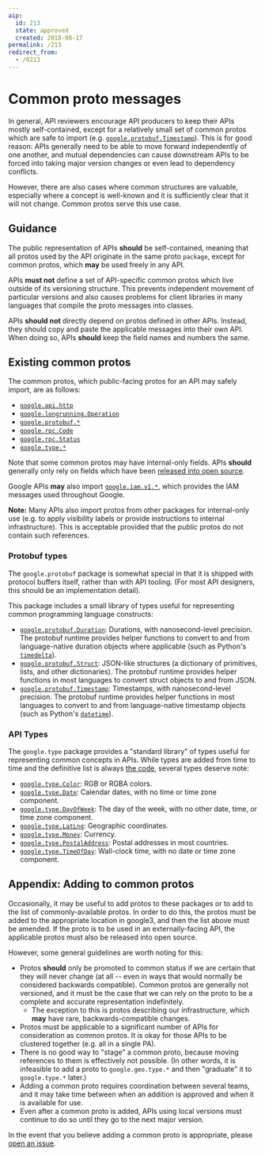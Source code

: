 ```yaml
---
aip:
  id: 213
  state: approved
  created: 2018-08-17
permalink: /213
redirect_from:
  - /0213
---
```


# Common proto messages

In general, API reviewers encourage API producers to keep their APIs mostly
self-contained, except for a relatively small set of common protos which are
safe to import (e.g. [`google.protobuf.Timestamp`][timestamp]). This is for
good reason: APIs generally need to be able to move forward independently of
one another, and mutual dependencies can cause downstream APIs to be forced
into taking major version changes or even lead to dependency conflicts.

However, there are also cases where common structures are valuable, especially
where a concept is well-known and it is sufficiently clear that it will not
change. Common protos serve this use case.

## Guidance

The public representation of APIs **should** be self-contained, meaning that
all protos used by the API originate in the same proto `package`, except for
common protos, which **may** be used freely in any API.

APIs **must not** define a set of API-specific common protos which live outside
of its versioning structure. This prevents independent movement of particular
versions and also causes problems for client libraries in many languages that
compile the proto messages into classes.

APIs **should not** directly depend on protos defined in other APIs. Instead,
they should copy and paste the applicable messages into their own API. When
doing so, APIs **should** keep the field names and numbers the same.

## Existing common protos

The common protos, which public-facing protos for an API may safely import, are
as follows:

- [`google.api.http`](https://github.com/googleapis/api-common-protos/blob/master/google/api/http.proto)
- [`google.longrunning.Operation`](https://github.com/googleapis/api-common-protos/blob/master/google/longrunning/operations.proto)
- [`google.protobuf.*`](https://github.com/protocolbuffers/protobuf/tree/master/src/google/protobuf)
- [`google.rpc.Code`](https://github.com/googleapis/api-common-protos/blob/master/google/rpc/code.proto)
- [`google.rpc.Status`](https://github.com/googleapis/api-common-protos/blob/master/google/rpc/status.proto)
- [`google.type.*`][type]

Note that some common protos may have internal-only fields. APIs **should**
generally only rely on fields which have been
[released into open source](https://github.com/googleapis/api-common-protos).

Google APIs **may** also import [`google.iam.v1.*`][iam], which provides the
IAM messages used throughout Google.

<!-- prettier-ignore -->
[iam]: https://github.com/googleapis/api-common-protos/tree/master/google/iam/v1

**Note:** Many APIs also import protos from other packages for internal-only
use (e.g. to apply visibility labels or provide instructions to internal
infrastructure). This is acceptable provided that the _public_ protos do not
contain such references.

### Protobuf types

The `google.protobuf` package is somewhat special in that it is shipped with
protocol buffers itself, rather than with API tooling. (For most API designers,
this should be an implementation detail).

This package includes a small library of types useful for representing common
programming language constructs:

- [`google.protobuf.Duration`][duration]: Durations, with nanosecond-level
  precision. The protobuf runtime provides helper functions to convert to and
  from language-native duration objects where applicable (such as Python's
  [`timedelta`][timedelta]).
- [`google.protobuf.Struct`][struct]: JSON-like structures (a dictionary of
  primitives, lists, and other dictionaries). The protobuf runtime provides
  helper functions in most languages to convert struct objects to and from
  JSON.
- [`google.protobuf.Timestamp`][timestamp]: Timestamps, with nanosecond-level
  precision. The protobuf runtime provides helper functions in most languages
  to convert to and from language-native timestamp objects (such as Python's
  [`datetime`][datetime]).

<!-- prettier-ignore-start -->
[datetime]: https://docs.python.org/3/library/datetime.html#datetime.datetime
[duration]: https://github.com/protocolbuffers/protobuf/blob/master/src/google/protobuf/duration.proto
[struct]: https://github.com/protocolbuffers/protobuf/blob/master/src/google/protobuf/struct.proto
[timedelta]: https://docs.python.org/3/library/datetime.html#datetime.timedelta
[timestamp]: https://github.com/protocolbuffers/protobuf/blob/master/src/google/protobuf/timestamp.proto
<!-- prettier-ignore-end -->

### API Types

The `google.type` package provides a "standard library" of types useful for
representing common concepts in APIs. While types are added from time to time
and the definitive list is always [the code][type], several types deserve note:

- [`google.type.Color`][color]: RGB or RGBA colors.
- [`google.type.Date`][date]: Calendar dates, with no time or time zone
  component.
- [`google.type.DayOfWeek`][day_of_week]: The day of the week, with no other
  date, time, or time zone component.
- [`google.type.LatLng`][lat_lng]: Geographic coordinates.
- [`google.type.Money`][money]: Currency.
- [`google.type.PostalAddress`][postal_address]: Postal addresses in most
  countries.
- [`google.type.TimeOfDay`][time_of_day]: Wall-clock time, with no date or time
  zone component.

<!-- prettier-ignore-start -->
[type]: https://github.com/googleapis/api-common-protos/tree/master/google/type
[color]: https://github.com/googleapis/api-common-protos/blob/master/google/type/color.proto
[date]: https://github.com/googleapis/api-common-protos/blob/master/google/type/date.proto
[day_of_week]: https://github.com/googleapis/api-common-protos/blob/master/google/type/dayofweek.proto
[lat_lng]: https://github.com/googleapis/api-common-protos/blob/master/google/type/latlng.proto
[money]: https://github.com/googleapis/api-common-protos/blob/master/google/type/money.proto
[postal_address]: https://github.com/googleapis/api-common-protos/blob/master/google/type/postal_address.proto
[time_of_day]: https://github.com/googleapis/api-common-protos/blob/master/google/type/timeofday.proto
<!-- prettier-ignore-end -->

## Appendix: Adding to common protos

Occasionally, it may be useful to add protos to these packages or to add to the
list of commonly-available protos. In order to do this, the protos must be
added to the appropriate location in google3, and then the list above must be
amended. If the proto is to be used in an externally-facing API, the applicable
protos must also be released into open source.

However, some general guidelines are worth noting for this:

- Protos **should** only be promoted to common status if we are certain that
  they will never change (at all -- even in ways that would normally be
  considered backwards compatible). Common protos are generally not versioned,
  and it must be the case that we can rely on the proto to be a complete and
  accurate representation indefinitely.
  - The exception to this is protos describing our infrastructure, which
    **may** have rare, backwards-compatible changes.
- Protos must be applicable to a significant number of APIs for consideration
  as common protos. It is okay for those APIs to be clustered together (e.g.
  all in a single PA).
- There is no good way to "stage" a common proto, because moving references to
  them is effectively not possible. (In other words, it is infeasible to add a
  proto to `google.geo.type.*` and then "graduate" it to `google.type.*`
  later.)
- Adding a common proto requires coordination between several teams, and it may
  take time between when an addition is approved and when it is available for
  use.
- Even after a common proto is added, APIs using local versions must continue
  to do so until they go to the next major version.

In the event that you believe adding a common proto is appropriate, please
[open an issue][].

[open an issue]: https://github.com/googleapis/aip/issues

